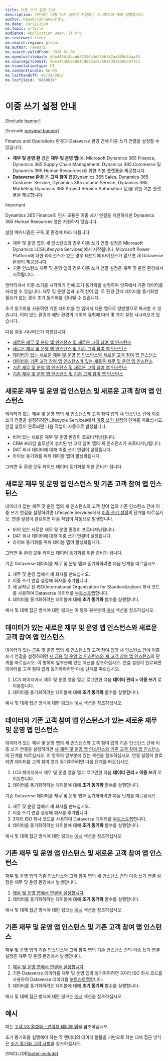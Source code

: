 ```yaml
---
title: 이중 쓰기 설정 안내
description: 이번에는 이중 쓰기 설정이 지원되는 시나리오에 대해 설명합니다.
author: RamaKrishnamoorthy
ms.date: 10/12/2020
ms.topic: article
audience: Application User, IT Pro
ms.reviewer: tfehr
ms.search.region: global
ms.author: ramasri
ms.search.validFrom: 2020-01-06
ms.openlocfilehash: 6de449b14bcdd82336e3e255bf62ad069d3daaf5
ms.sourcegitcommit: 4be1473b0a4ddfc0ba82c07591f391e89538f1c3
ms.translationtype: HT
ms.contentlocale: ko-KR
ms.lasthandoff: 01/31/2022
ms.locfileid: "8460819"
---
```

# <a name="guidance-for-dual-write-setup"></a>이중 쓰기 설정 안내

[!include [banner](../../includes/banner.md)]

[!include [preview-banner](../../includes/preview-banner.md)]



Finance and Operations 환경과 Dataverse 환경 간에 이중 쓰기 연결을 설정할 수 있습니다.

+ **재무 및 운영 환** 경은 **재무 및 운영 앱**(예: Microsoft Dynamics 365 Finance, Dynamics 365 Supply Chain Management, Dynamics 365 Commerce 및 Dynamics 365 Human Resources)을 위한 기본 플랫폼을 제공합니다.
+ **Dataverse 환경** 은 **고객 참여 앱**(Dynamics 365 Sales, Dynamics 365 Customer Service, Dynamics 365 column Service, Dynamics 365 Marketing Dynamics 365 Project Service Automation 등)을 위한 기본 플랫폼을 제공합니다.

> [!IMPORTANT]
> Dynamics 365 Finance의 인사 모듈은 이중 쓰기 연결을 지원하지만 Dynamics 365 Human Resources 앱은 지원하지 않습니다.

설정 메커니즘은 구독 및 환경에 따라 다릅니다.

+ 재무 및 운영 앱의 새 인스턴스의 경우 이중 쓰기 연결 설정은 Microsoft Dynamics LCS(Lifecycle Services)에서 시작됩니다. Microsoft Power Platform에 대한 라이선스가 있는 경우 테넌트에 라이선스가 없으면 새 Dataverse 환경이 제공됩니다.
+ 기존 인스턴스 재무 및 운영 앱의 경우 이중 쓰기 연결 설정은 재무 및 운영 환경에서 시작됩니다.

엔터티에서 이중 쓰기를 시작하기 전에 초기 동기화를 실행하여 양쪽에서 기존 데이터를 처리할 수 있습니다. 재무 및 운영 앱과 고객 참여 앱. 두 환경 간에 데이터를 동기화할 필요가 없는 경우 초기 동기화를 건너뛸 수 있습니다.

초기 동기화를 사용하면 기존 데이터를 한 앱에서 다른 앱으로 양방향으로 복사할 수 있습니다. 이미 있는 환경과 해당 환경의 데이터 유형에 따라 몇 가지 설정 시나리오가 있습니다.

다음 설정 시나리오가 지원됩니다.

+ [새로운 재무 및 운영 앱 인스턴스 및 새로운 고객 참여 앱 인스턴스](#new-new)
+ [새로운 재무 및 운영 앱 인스턴스 및 기존 고객 참여 앱 인스턴스](#new-existing)
+ [데이터가 있는 새로운 재무 및 운영 앱 인스턴스와 새로운 고객 참여 앱 인스턴스](#new-data-new)
+ [데이터와 기존 고객 참여 앱 인스턴스가 있는 새로운 재무 및 운영 앱 인스턴스](#new-data-existing)
+ [기존 재무 및 운영 앱 인스턴스 및 새로운 고객 참여 앱 인스턴스](#existing-new)
+ [기존 재무 및 운영 앱 인스턴스 및 기존 고객 참여 앱 인스턴스](#existing-existing)

## <a name="a-new-finance-and-operations-app-instance-and-a-new-customer-engagement-app-instance"></a><a id="new-new"></a>새로운 재무 및 운영 앱 인스턴스 및 새로운 고객 참여 앱 인스턴스

데이터가 없는 재무 및 운영 앱의 새 인스턴스와 고객 참여 앱의 새 인스턴스 간에 이중 쓰기 연결을 설정하려면 Lifecycle Services에서 [이중 쓰기 설정](lcs-setup.md)의 단계를 따르십시오. 연결 설정이 완료되면 다음 작업이 자동으로 발생합니다.

- 비어 있는 새로운 재무 및 운영 환경이 프로비저닝됩니다.
- CRM 프라임 솔루션이 설치된 빈 고객 참여 앱의 새 인스턴스가 프로비저닝됩니다.
- DAT 회사 데이터에 대해 이중 쓰기 연결이 설정됩니다.
- 라이브 동기화를 위해 테이블 맵이 활성화됩니다.

그러면 두 환경 모두 라이브 데이터 동기화를 위한 준비가 됩니다.

## <a name="a-new-finance-and-operations-app-instance-and-an-existing-customer-engagement-app-instance"></a><a id="new-existing"></a>새로운 재무 및 운영 앱 인스턴스 및 기존 고객 참여 앱 인스턴스

데이터가 없는 재무 및 운영 앱의 새 인스턴스와 고객 참여 앱의 기존 인스턴스 간에 이중 쓰기 연결을 설정하려면 Lifecycle Services에서 [이중 쓰기 설정](lcs-setup.md)의 단계를 따르십시오. 연결 설정이 완료되면 다음 작업이 자동으로 발생합니다.

- 비어 있는 새로운 재무 및 운영 환경이 프로비저닝됩니다.
- DAT 회사 데이터에 대해 이중 쓰기 연결이 설정됩니다.
- 라이브 동기화를 위해 테이블 맵이 활성화됩니다.

그러면 두 환경 모두 라이브 데이터 동기화를 위한 준비가 됩니다.

기존 Dataverse 데이터를 재무 및 운영 앱과 동기화하려면 다음 단계를 따르십시오.

1. 재무 및 운영 앱에서 새 회사를 만드십시오.
2. 이중 쓰기 연결 설정에 회사를 추가합니다.
3. 세 글자로 된 ISO(International Organization for Standardization) 회사 코드를 사용하여 Dataverse 데이터를 [부트스트랩](bootstrap-company-data.md)합니다.
4. 데이터를 동기화하려는 테이블에 대해 **초기 동기화** 함수를 실행합니다.

예시 및 대체 접근 방식에 대한 링크는 이 항목 뒷부분의 [예시](#example) 섹션을 참조하십시오.

## <a name="a-new-finance-and-operations-app-instance-that-has-data-and-a-new-customer-engagement-app-instance"></a><a id="new-data-new"></a>데이터가 있는 새로운 재무 및 운영 앱 인스턴스와 새로운 고객 참여 앱 인스턴스

데이터가 있는 금융 및 운영 앱의 새 인스턴스와 고객 참여 앱의 새 인스턴스 간에 이중 쓰기 연결을 설정하려면 [새 금융 및 운영 앱 인스턴스와 새 고객 참여 앱 인스턴스](#new-new)의 단계를 따르십시오. 이 항목의 앞부분에 있는 섹션을 참조하십시오. 연결 설정이 완료되면 데이터를 고객 참여 앱과 동기화하려면 다음 단계를 따르십시오.

1. LCS 페이지에서 재무 및 운영 앱을 열고 로그인한 다음 **데이터 관리 \> 이중 쓰기** 로 이동합니다.
2. 데이터를 동기화하려는 테이블에 대해 **초기 동기화** 함수를 실행합니다.

예시 및 대체 접근 방식에 대한 링크는 [예시](#example) 섹션을 참조하십시오.

## <a name="a-new-finance-and-operations-app-instance-that-has-data-and-an-existing-customer-engagement-app-instance"></a><a id="new-data-existing"></a>데이터와 기존 고객 참여 앱 인스턴스가 있는 새로운 재무 및 운영 앱 인스턴스

데이터가 있는 재무 및 운영 앱의 새 인스턴스와 고객 참여 앱의 기존 인스턴스 간에 이중 쓰기 연결을 설정하려면 [새 재무 및 운영 앱 인스턴스와 기존 고객 참여 앱 인스턴스](#new-existing)의 단계를 따르십시오. 이 항목의 앞부분에 있는 섹션을 참조하십시오. 연결 설정이 완료되면 데이터를 고객 참여 앱과 동기화하려면 다음 단계를 따르십시오.

1. LCS 페이지에서 재무 및 운영 앱을 열고 로그인한 다음 **데이터 관리 \> 이중 쓰기** 로 이동합니다.
2. 데이터를 동기화하려는 테이블에 대해 **초기 동기화** 함수를 실행합니다.

기존 Dataverse 데이터를 재무 및 운영 앱과 동기화하려면 다음 단계를 따르십시오.

1. 재무 및 운영 앱에서 새 회사를 만드십시오.
2. 이중 쓰기 연결 설정에 회사를 추가합니다.
3. 3자리 ISO 회사 코드를 사용하여 Dataverse 데이터를 [부트스트랩](bootstrap-company-data.md)합니다.
4. 데이터를 동기화하려는 테이블에 대해 **초기 동기화** 함수를 실행합니다.

예시 및 대체 접근 방식에 대한 링크는 [예시](#example) 섹션을 참조하십시오.

## <a name="an-existing-finance-and-operations-app-instance-and-a-new-customer-engagement-app-instance"></a><a id="existing-new"></a>기존 재무 및 운영 앱 인스턴스 및 새로운 고객 참여 앱 인스턴스

재무 및 운영 앱의 기존 인스턴스와 고객 참여 앱의 새 인스턴스 간의 이중 쓰기 연결 설정은 재무 및 운영 환경에서 발생합니다.

1. [재무 및 운영 앱에서 연결을 설정합니다](enable-dual-write.md).
2. 데이터를 동기화하려는 테이블에 대해 **초기 동기화** 함수를 실행합니다.

예시 및 대체 접근 방식에 대한 링크는 [예시](#example) 섹션을 참조하십시오.

## <a name="an-existing-finance-and-operations-app-instance-and-an-existing-customer-engagement-app-instance"></a><a id="existing-existing"></a>기존 재무 및 운영 앱 인스턴스 및 기존 고객 참여 앱 인스턴스

재무 및 운영 앱의 기존 인스턴스와 고객 참여 앱의 기존 인스턴스 간의 이중 쓰기 연결 설정은 재무 및 운영 환경에서 발생합니다.

1. [재무 및 운영 앱에서 연결을 설정합니다](enable-dual-write.md).
2. 기존 Dataverse 데이터를 재무 및 운영 앱과 동기화하려면 3자리 ISO 회사 코드를 사용하여 Dataverse 데이터를 [부트스트랩](bootstrap-company-data.md)합니다.
3. 데이터를 동기화하려는 테이블에 대해 **초기 동기화** 함수를 실행합니다.

예시 및 대체 접근 방식에 대한 링크는 [예시](#example) 섹션을 참조하십시오.

## <a name="example"></a>예시

예는 [고객 V3 활성화 - 연락처 테이블 맵](enable-entity-map.md#enable-table-map)을 참조하십시오.

초기 동기화를 실행해야 하는 각 엔터티의 데이터 볼륨을 기반으로 하는 대체 접근 방식은 [초기 동기화 고려 사항](initial-sync-guidance.md)을 참조하십시오.


[!INCLUDE[footer-include](../../../../includes/footer-banner.md)]